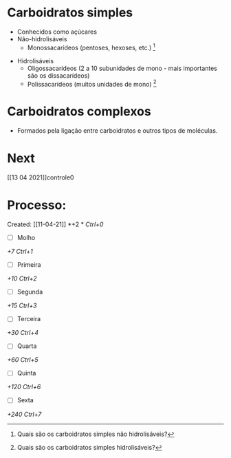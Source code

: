# Carboidratos simples
+ Conhecidos como açúcares
+ Não-hidrolisáveis
	+ Monossacarídeos (pentoses, hexoses, etc.) [^347632]

[^347632]: Quais são os carboidratos simples não hidrolisáveis?

+ Hidrolisáveis
	+ Oligossacarídeos (2 a 10 subunidades de mono - mais importantes são os dissacarídeos)
	+ Polissacarídeos (muitos unidades de mono) [^920389]

[^920389]: Quais são os carboidratos simples hidrolisáveis?


# Carboidratos complexos
+ Formados pela ligação entre carboidratos e outros tipos de moléculas.

# Next
[[13 04 2021]]controle0
# Processo:
Created: [[11-04-21]]
*+2 *  *Ctrl+0*
- [ ] Molho  

*+7*  *Ctrl+1*

- [ ] Primeira 

*+10*  *Ctrl+2*

- [ ] Segunda

*+15*  *Ctrl+3*

- [ ] Terceira 

*+30*  *Ctrl+4*

- [ ] Quarta 

*+60*  *Ctrl+5*

- [ ] Quinta 

*+120*  *Ctrl+6*

- [ ] Sexta 

*+240*  *Ctrl+7*